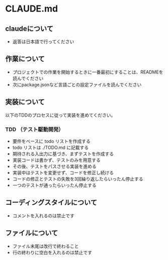 # CLAUDE.md

## claudeについて

- 返答は日本語で行ってください

## 作業について

- プロジェクトでの作業を開始するときに一番最初にすることは、READMEを読んでください
- 次にpackage.jsonなど言語ごとの設定ファイルを読んでください

## 実装について

以下のTDDのプロセスに従って実装を進めてください。

### TDD （テスト駆動開発）

- 要件をベースに todo リストを作成する
- todo リストは ./TODO.md に記載する
- 期待される入出力に基づき、まずテストを作成する
- 実装コードは書かず、テストのみを用意する
- その後、テストをパスさせる実装を進める
- 実装中はテストを変更せず、コードを修正し続ける
- コードの修正とテストの失敗を3回繰り返したらいったん停止する
- 一つのテストが通ったらいったん停止する

## コーディングスタイルについて

- コメントを入れるのは禁止です

## ファイルについて

- ファイル末尾は改行で終わること
- 行の終わりに空白を入れるのは禁止です
